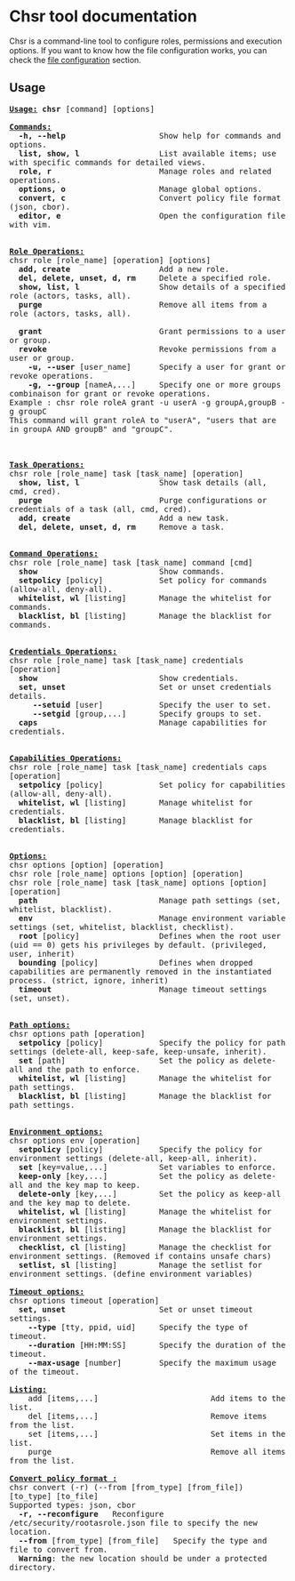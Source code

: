 # Chsr tool documentation

Chsr is a command-line tool to configure roles, permissions and execution options. If you want to know how the file configuration works, you can check the [file configuration](file-config.md) section.

## Usage

<pre style="white-space: pre-wrap;">
<b><u>Usage:</u> chsr</b> [command] [options]

<u><b>Commands:</b></u>
  <b>-h, --help</b>                    Show help for commands and options.
  <b>list, show, l</b>                 List available items; use with specific commands for detailed views.
  <b>role, r</b>                       Manage roles and related operations.
  <b>options, o</b>                    Manage global options.
  <b>convert, c</b>                    Convert policy file format (json, cbor).
  <b>editor, e</b>                     Open the configuration file with vim.


<u><b>Role Operations:</b></u>
chsr role [role_name] [operation] [options]
  <b>add, create</b>                   Add a new role.
  <b>del, delete, unset, d, rm</b>     Delete a specified role.
  <b>show, list, l</b>                 Show details of a specified role (actors, tasks, all).
  <b>purge</b>                         Remove all items from a role (actors, tasks, all).
  
  <b>grant</b>                         Grant permissions to a user or group.
  <b>revoke</b>                        Revoke permissions from a user or group.
    <b>-u, --user</b> [user_name]      Specify a user for grant or revoke operations.
    <b>-g, --group</b> [nameA,...]     Specify one or more groups combinaison for grant or revoke operations.
Example : chsr role roleA grant -u userA -g groupA,groupB -g groupC
This command will grant roleA to "userA", "users that are in groupA AND groupB" and "groupC".



<u><b>Task Operations:</b></u>
chsr role [role_name] task [task_name] [operation]
  <b>show, list, l</b>                 Show task details (all, cmd, cred).
  <b>purge</b>                         Purge configurations or credentials of a task (all, cmd, cred).
  <b>add, create</b>                   Add a new task.
  <b>del, delete, unset, d, rm</b>     Remove a task.


<u><b>Command Operations:</b></u>
chsr role [role_name] task [task_name] command [cmd]
  <b>show</b>                          Show commands.
  <b>setpolicy</b> [policy]            Set policy for commands (allow-all, deny-all).
  <b>whitelist, wl</b> [listing]       Manage the whitelist for commands.
  <b>blacklist, bl</b> [listing]       Manage the blacklist for commands.


<u><b>Credentials Operations:</b></u>
chsr role [role_name] task [task_name] credentials [operation]
  <b>show</b>                          Show credentials.
  <b>set, unset</b>                    Set or unset credentials details.
     <b>--setuid</b> [user]            Specify the user to set.
     <b>--setgid</b> [group,...]       Specify groups to set.
  <b>caps</b>                          Manage capabilities for credentials.


<u><b>Capabilities Operations:</b></u>
chsr role [role_name] task [task_name] credentials caps [operation]
  <b>setpolicy</b> [policy]            Set policy for capabilities (allow-all, deny-all).
  <b>whitelist, wl</b> [listing]       Manage whitelist for credentials.
  <b>blacklist, bl</b> [listing]       Manage blacklist for credentials.


<u><b>Options:</b></u>
chsr options [option] [operation]
chsr role [role_name] options [option] [operation]
chsr role [role_name] task [task_name] options [option] [operation]
  <b>path</b>                          Manage path settings (set, whitelist, blacklist).
  <b>env</b>                           Manage environment variable settings (set, whitelist, blacklist, checklist).
  <b>root</b> [policy]                 Defines when the root user (uid == 0) gets his privileges by default. (privileged, user, inherit)
  <b>bounding</b> [policy]             Defines when dropped capabilities are permanently removed in the instantiated process. (strict, ignore, inherit)
  <b>timeout</b>                       Manage timeout settings (set, unset).


<u><b>Path options:</b></u>
chsr options path [operation]
  <b>setpolicy</b> [policy]            Specify the policy for path settings (delete-all, keep-safe, keep-unsafe, inherit).
  <b>set</b> [path]                    Set the policy as delete-all and the path to enforce.
  <b>whitelist, wl</b> [listing]       Manage the whitelist for path settings.
  <b>blacklist, bl</b> [listing]       Manage the blacklist for path settings.


<u><b>Environment options:</b></u>
chsr options env [operation]
  <b>setpolicy</b> [policy]            Specify the policy for environment settings (delete-all, keep-all, inherit).
  <b>set</b> [key=value,...]           Set variables to enforce.
  <b>keep-only</b> [key,...]           Set the policy as delete-all and the key map to keep.
  <b>delete-only</b> [key,...]         Set the policy as keep-all and the key map to delete.
  <b>whitelist, wl</b> [listing]       Manage the whitelist for environment settings.
  <b>blacklist, bl</b> [listing]       Manage the blacklist for environment settings.
  <b>checklist, cl</b> [listing]       Manage the checklist for environment settings. (Removed if contains unsafe chars)
  <b>setlist, sl</b> [listing]         Manage the setlist for environment settings. (define environment variables) 

<u><b>Timeout options:</b></u>
chsr options timeout [operation]
  <b>set, unset</b>                    Set or unset timeout settings.
    <b>--type</b> [tty, ppid, uid]     Specify the type of timeout.
    <b>--duration</b> [HH:MM:SS]       Specify the duration of the timeout.
    <b>--max-usage</b> [number]        Specify the maximum usage of the timeout.

<u><b>Listing:</b></u>
    add [items,...]                        Add items to the list.
    del [items,...]                        Remove items from the list.
    set [items,...]                        Set items in the list.
    purge                                  Remove all items from the list.

<u><b>Convert policy format :</b></u>
chsr convert (-r) (--from [from_type] [from_file]) [to_type] [to_file]
Supported types: json, cbor  
  <b>-r, --reconfigure</b>   Reconfigure /etc/security/rootasrole.json file to specify the new location.  
  <b>--from</b> [from_type] [from_file]   Specify the type and file to convert from.
  <b>Warning</b>: the new location should be under a protected directory. 
</pre>